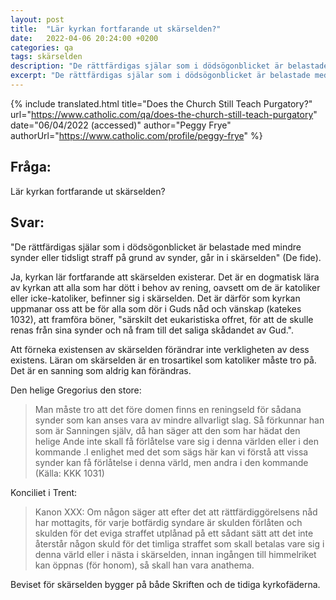 ```yaml
---
layout: post
title:  "Lär kyrkan fortfarande ut skärselden?"
date:   2022-04-06 20:24:00 +0200
categories: qa
tags: skärselden
description: "De rättfärdigas själar som i dödsögonblicket är belastade med mindre synder eller tidsligt straff på grund av synder, går in i skärselden" (De fide).  
excerpt: "De rättfärdigas själar som i dödsögonblicket är belastade med mindre synder eller tidsligt straff på grund av synder, går in i skärselden" (De fide).  
---
```



{% include translated.html 
    title="Does the Church Still Teach Purgatory?"
    url="https://www.catholic.com/qa/does-the-church-still-teach-purgatory"
     date="06/04/2022 (accessed)" 
    author="Peggy Frye" 
    authorUrl="https://www.catholic.com/profile/peggy-frye"
%}

## Fråga:
Lär kyrkan fortfarande ut skärselden?

## Svar:
"De rättfärdigas själar som i dödsögonblicket är belastade med mindre synder eller tidsligt straff på grund av synder, går in i skärselden" (De fide).  

Ja, kyrkan lär fortfarande att skärselden existerar. 
Det är en dogmatisk lära av kyrkan att alla som har dött i behov av rening, oavsett om de är katoliker eller icke-katoliker, befinner sig i skärselden. 
Det är därför som kyrkan uppmanar oss att be för alla som dör i Guds nåd och vänskap (katekes 1032), att framföra böner, 
"särskilt det eukaristiska offret, för att de skulle renas från sina synder och nå fram till det saliga skådandet av Gud.".  

Att förneka existensen av skärselden förändrar inte verkligheten av dess existens.
Läran om skärselden är en trosartikel som katoliker måste tro på. Det är en sanning som aldrig kan förändras.  

Den helige Gregorius den store:  

> Man måste tro att det före domen finns en reningseld för sådana synder som kan anses vara av mindre allvarligt slag. Så förkunnar han som är Sanningen själv, då han säger att den som har hädat den helige Ande inte skall få förlåtelse vare sig i denna världen eller i den kommande .I enlighet med det som sägs här kan vi förstå att vissa synder kan få förlåtelse i denna värld, men andra i den kommande (Källa: KKK 1031)

Konciliet i Trent:  

> Kanon XXX: Om någon säger att efter det att rättfärdiggörelsens nåd har mottagits, för varje botfärdig syndare är skulden förlåten och skulden för det eviga straffet utplånad på ett sådant sätt att det inte återstår någon skuld för det timliga straffet som skall betalas vare sig i denna värld eller i nästa i skärselden, innan ingången till himmelriket kan öppnas (för honom), så skall han vara anathema.

Beviset för skärselden bygger på både Skriften och de tidiga kyrkofäderna. 
